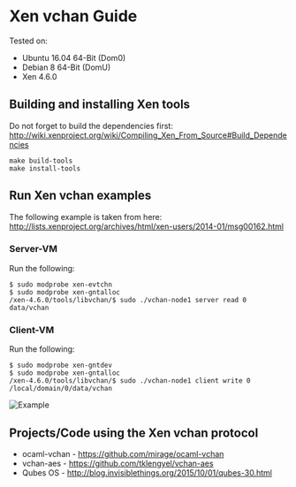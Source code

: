 # Xen vchan Guide

Tested on:
* Ubuntu 16.04 64-Bit (Dom0)
* Debian 8 64-Bit (DomU)
* Xen 4.6.0

## Building and installing Xen tools

Do not forget to build the dependencies first:
http://wiki.xenproject.org/wiki/Compiling_Xen_From_Source#Build_Dependencies

```
make build-tools
make install-tools
```

## Run Xen vchan examples

The following example is taken from here:
http://lists.xenproject.org/archives/html/xen-users/2014-01/msg00162.html

### Server-VM

Run the following:
```
$ sudo modprobe xen-evtchn
$ sudo modprobe xen-gntalloc
/xen-4.6.0/tools/libvchan/$ sudo ./vchan-node1 server read 0 data/vchan
```

### Client-VM

Run the following:
```
$ sudo modprobe xen-gntdev
$ sudo modprobe xen-gntalloc
/xen-4.6.0/tools/libvchan/$ sudo ./vchan-node1 client write 0 /local/domain/0/data/vchan
```

![Example](https://github.com/tolgauen/Xen-VCHAN-Guide/blob/master/xen-vchan.png)

## Projects/Code using the Xen vchan protocol
* ocaml-vchan - https://github.com/mirage/ocaml-vchan
* vchan-aes - https://github.com/tklengyel/vchan-aes
* Qubes OS - http://blog.invisiblethings.org/2015/10/01/qubes-30.html
